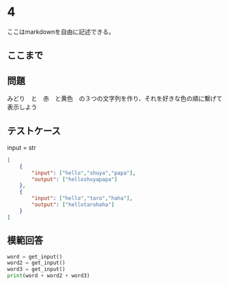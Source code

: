 # 4

ここはmarkdownを自由に記述できる。

ここまで
---
## 問題

みどり　と　赤　と黄色　の３つの文字列を作り、それを好きな色の順に繋げて表示しよう

## テストケース
input = str
```json
[
	{
		"input": ["hello","shuya","papa"],
		"output": ["helloshuyapapa"]
  	},
	{
		"input": ["hello","taro","haha"],
		"output": ["hellotarohaha"]
	}
]
```

## 模範回答
```python
word = get_input()
word2 = get_input()
word3 = get_input()
print(word + word2 + word3)
```